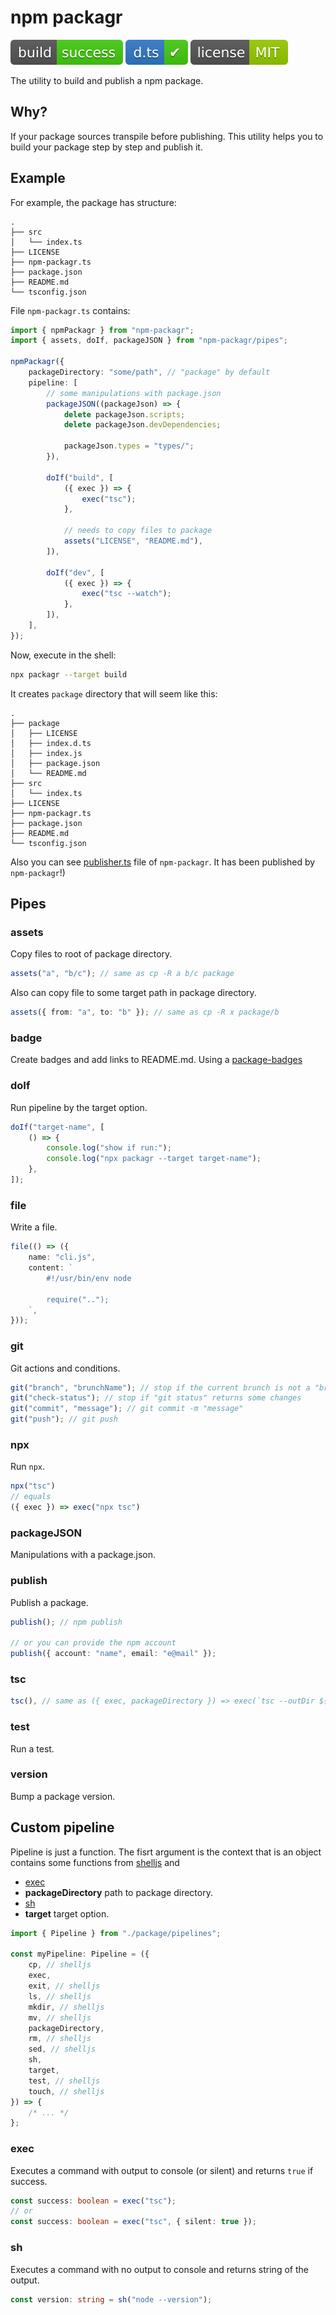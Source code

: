 # npm packagr

![build: success](https://raw.githubusercontent.com/PavelDymkov/npm-packagr/main/badges/build.svg)
![d.ts: ✔](https://raw.githubusercontent.com/PavelDymkov/npm-packagr/main/badges/dts.svg)
![license: MIT](https://raw.githubusercontent.com/PavelDymkov/npm-packagr/main/badges/license.svg)

The utility to build and publish a npm package.

## Why?

If your package sources transpile before publishing.
This utility helps you to build your package step by step and publish it.

## Example

For example, the package has structure:

```
.
├── src
│   └── index.ts
├── LICENSE
├── npm-packagr.ts
├── package.json
├── README.md
└── tsconfig.json
```

File `npm-packagr.ts` contains:

```ts
import { npmPackagr } from "npm-packagr";
import { assets, doIf, packageJSON } from "npm-packagr/pipes";

npmPackagr({
    packageDirectory: "some/path", // "package" by default
    pipeline: [
        // some manipulations with package.json
        packageJSON((packageJson) => {
            delete packageJson.scripts;
            delete packageJson.devDependencies;

            packageJson.types = "types/";
        }),

        doIf("build", [
            ({ exec }) => {
                exec("tsc");
            },

            // needs to copy files to package
            assets("LICENSE", "README.md"),
        ]),

        doIf("dev", [
            ({ exec }) => {
                exec("tsc --watch");
            },
        ]),
    ],
});
```

Now, execute in the shell:

```sh
npx packagr --target build
```

It creates `package` directory that will seem like this:

```
.
├── package
│   ├── LICENSE
│   ├── index.d.ts
│   ├── index.js
│   ├── package.json
│   └── README.md
├── src
│   └── index.ts
├── LICENSE
├── npm-packagr.ts
├── package.json
├── README.md
└── tsconfig.json
```

Also you can see [publisher.ts](https://github.com/PavelDymkov/npm-packagr/blob/main/publisher.ts) file of `npm-packagr`.
It has been published by `npm-packagr`!)

## Pipes

### assets

Copy files to root of package directory.

```ts
assets("a", "b/c"); // same as cp -R a b/c package
```

Also can copy file to some target path in package directory.

```ts
assets({ from: "a", to: "b" }); // same as cp -R x package/b
```

### badge

Create badges and add links to README.md. Using a
[package-badges](https://www.npmjs.com/package/package-badges)

### doIf

Run pipeline by the target option.

```ts
doIf("target-name", [
    () => {
        console.log("show if run:");
        console.log("npx packagr --target target-name");
    },
]);
```

### file

Write a file.

```ts
file(() => ({
    name: "cli.js",
    content: `
        #!/usr/bin/env node

        require("..");
    `,
}));
```

### git

Git actions and conditions.

```ts
git("branch", "brunchName"); // stop if the current brunch is not a "brunchName"
git("check-status"); // stop if "git status" returns some changes
git("commit", "message"); // git commit -m "message"
git("push"); // git push
```

### npx

Run `npx`.

```ts
npx("tsc")
// equals
({ exec }) => exec("npx tsc")
```

### packageJSON

Manipulations with a package.json.

### publish

Publish a package.

```ts
publish(); // npm publish

// or you can provide the npm account
publish({ account: "name", email: "e@mail" });
```

### tsc

```ts
tsc(), // same as ({ exec, packageDirectory }) => exec(`tsc --outDir ${packageDirectory}`)
```

### test

Run a test.

### version

Bump a package version.

## Custom pipeline

Pipeline is just a function.
The fisrt argument is the context that is an object contains some functions from
[shelljs](https://www.npmjs.com/package/shelljs)
and

-   [exec](#exec)
-   **packageDirectory** path to package directory.
-   [sh](#sh)
-   **target** target option.

```ts
import { Pipeline } from "./package/pipelines";

const myPipeline: Pipeline = ({
    cp, // shelljs
    exec,
    exit, // shelljs
    ls, // shelljs
    mkdir, // shelljs
    mv, // shelljs
    packageDirectory,
    rm, // shelljs
    sed, // shelljs
    sh,
    target,
    test, // shelljs
    touch, // shelljs
}) => {
    /* ... */
};
```

### exec

Executes a command with output to console (or silent) and returns `true` if success.

```ts
const success: boolean = exec("tsc");
// or
const success: boolean = exec("tsc", { silent: true });
```

### sh

Executes a command with no output to console and returns string of the output.

```ts
const version: string = sh("node --version");
```
